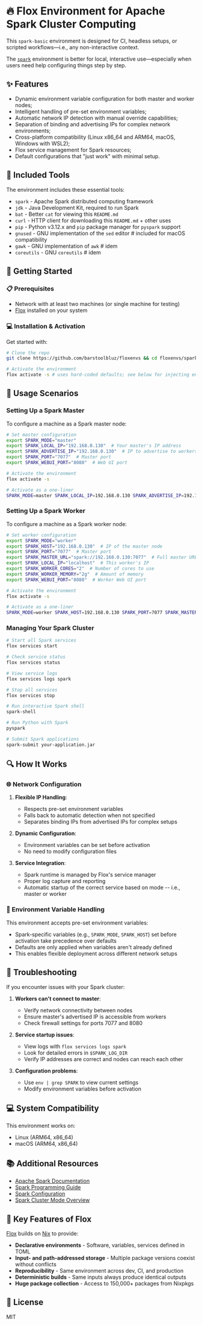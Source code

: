 # 🔥 Flox Environment for Apache Spark Cluster Computing

This `spark-basic` environment is designed for CI, headless setups, or scripted workflows—i.e., any non-interactive context.

The [`spark`](https://github.com/barstoolbluz/floxenvs/tree/main/spark/) environment is better for local, interactive use—especially when users need help configuring things step by step.

## ✨ Features

- Dynamic environment variable configuration for both master and worker nodes;
- Intelligent handling of pre-set environment variables;
- Automatic network IP detection with manual override capabilities;
- Separation of binding and advertising IPs for complex network environments;
- Cross-platform compatibility (Linux x86_64 and ARM64, macOS, Windows with WSL2);
- Flox service management for Spark resources;
- Default configurations that "just work" with minimal setup.

## 🧰 Included Tools

The environment includes these essential tools:

- `spark` - Apache Spark distributed computing framework
- `jdk` - Java Development Kit, required to run Spark
- `bat` - Better `cat` for viewing this `README.md`
- `curl` - HTTP client for downloading this `README.md` + other uses
- `pip` - Python v3.12.x and `pip` package manager for `pyspark` support
- `gnused` - GNU implementation of the `sed` editor # included for macOS compatibility
- `gawk` - GNU implementation of `awk` # idem
- `coreutils` - GNU `coreutils` # idem

## 🏁 Getting Started

### 📋 Prerequisites

- Network with at least two machines (or single machine for testing)
- [Flox](https://flox.dev/get) installed on your system

### 💻 Installation & Activation

Get started with:

```sh
# Clone the repo
git clone https://github.com/barstoolbluz/floxenvs && cd floxenvs/spark-basic

# Activate the environment
flox activate -s # uses hard-coded defaults; see below for injecting env vars and actiating
```

## 📝 Usage Scenarios

### Setting Up a Spark Master

To configure a machine as a Spark master node:

```bash
# Set master configuration
export SPARK_MODE="master"
export SPARK_LOCAL_IP="192.168.0.130"  # Your master's IP address
export SPARK_ADVERTISE_IP="192.168.0.130"  # IP to advertise to workers
export SPARK_PORT="7077"  # Master port
export SPARK_WEBUI_PORT="8080"  # Web UI port

# Activate the environment
flox activate -s

# Activate as a one-liner
SPARK_MODE=master SPARK_LOCAL_IP=192.168.0.130 SPARK_ADVERTISE_IP=192.168.0.130 SPARK_PORT=7077 SPARK_WEBUI_PORT=8080 flox activate -s
```

### Setting Up a Spark Worker

To configure a machine as a Spark worker node:

```bash
# Set worker configuration
export SPARK_MODE="worker"
export SPARK_HOST="192.168.0.130"  # IP of the master node
export SPARK_PORT="7077"  # Master port
export SPARK_MASTER_URL="spark://192.168.0.130:7077"  # Full master URL
export SPARK_LOCAL_IP="localhost"  # This worker's IP
export SPARK_WORKER_CORES="2"  # Number of cores to use
export SPARK_WORKER_MEMORY="2g"  # Amount of memory
export SPARK_WEBUI_PORT="8080"  # Worker Web UI port

# Activate the environment
flox activate -s

# Activate as a one-liner
SPARK_MODE=worker SPARK_HOST=192.168.0.130 SPARK_PORT=7077 SPARK_MASTER_URL=spark://192.168.0.130:7077 SPARK_LOCAL_IP=localhost SPARK_WORKER_CORES=2 SPARK_WORKER_MEMORY=2g SPARK_WEBUI_PORT=8080 flox activate -s
```

### Managing Your Spark Cluster

```bash
# Start all Spark services
flox services start

# Check service status
flox services status

# View service logs
flox services logs spark

# Stop all services
flox services stop

# Run interactive Spark shell
spark-shell

# Run Python with Spark
pyspark

# Submit Spark applications
spark-submit your-application.jar
```

## 🔍 How It Works

### 🌐 Network Configuration

1. **Flexible IP Handling**:
   - Respects pre-set environment variables
   - Falls back to automatic detection when not specified
   - Separates binding IPs from advertised IPs for complex setups

2. **Dynamic Configuration**:
   - Environment variables can be set before activation
   - No need to modify configuration files

3. **Service Integration**:
   - Spark runtime is managed by Flox's service manager
   - Proper log capture and reporting
   - Automatic startup of the correct service based on mode -- i.e., master or worker

### 🔧 Environment Variable Handling

This environment accepts pre-set environment variables:

- Spark-specific variables (e.g., `SPARK_MODE`, `SPARK_HOST`) set before activation take precedence over defaults
- Defaults are only applied when variables aren't already defined
- This enables flexible deployment across different network setups

## 🔧 Troubleshooting

If you encounter issues with your Spark cluster:

1. **Workers can't connect to master**:
   - Verify network connectivity between nodes
   - Ensure master's advertised IP is accessible from workers
   - Check firewall settings for ports 7077 and 8080

2. **Service startup issues**:
   - View logs with `flox services logs spark`
   - Look for detailed errors in `$SPARK_LOG_DIR`
   - Verify IP addresses are correct and nodes can reach each other

3. **Configuration problems**:
   - Use `env | grep SPARK` to view current settings
   - Modify environment variables before activation

## 💻 System Compatibility

This environment works on:
- Linux (ARM64, x86_64)
- macOS (ARM64, x86_64)

## 📚 Additional Resources

- [Apache Spark Documentation](https://spark.apache.org/documentation.html)
- [Spark Programming Guide](https://spark.apache.org/docs/latest/programming-guide.html)
- [Spark Configuration](https://spark.apache.org/docs/latest/configuration.html)
- [Spark Cluster Mode Overview](https://spark.apache.org/docs/latest/cluster-overview.html)

## 🔗 Key Features of Flox

[Flox](https://flox.dev/docs) builds on [Nix](https://github.com/NixOS/nix) to provide:

- **Declarative environments** - Software, variables, services defined in TOML
- **Input- and path-addressed storage** - Multiple package versions coexist without conflicts
- **Reproducibility** - Same environment across dev, CI, and production
- **Deterministic builds** - Same inputs always produce identical outputs
- **Huge package collection** - Access to 150,000+ packages from Nixpkgs

## 📝 License

MIT

